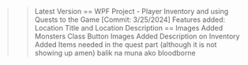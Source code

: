 >>Latest Version == WPF Project - Player Inventory and using Quests to the Game [Commit: 3/25/2024]
>>Features added:
  >Location Title and Location Description == Images
  >Added Monsters Class
  >Button Images 
  >Added Description on Inventory 
  >Added Items needed in the quest part (although it is not showing up amen)
  > balik na muna ako bloodborne
  >
